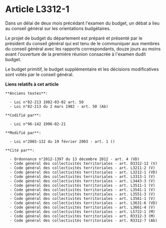 # Article L3312-1

Dans un délai de deux mois précédant l'examen du budget, un débat a lieu au conseil général sur les orientations budgétaires.

Le projet de budget du département est préparé et présenté par le président du conseil général qui est tenu de le communiquer
aux membres du conseil général avec les rapports correspondants, douze jours au moins avant l'ouverture de la première
réunion consacrée à l'examen dudit budget.

Le budget primitif, le budget supplémentaire et les décisions modificatives sont votés par le conseil général.

**Liens relatifs à cet article**

	**Anciens textes**:

	  - Loi n°82-213 1982-03-02 art. 50
	  - Loi n°82-213 du 2 mars 1982 - art. 50 (Ab)

	**Codifié par**:

	  - Loi n°96-142 1996-02-21

	**Modifié par**:

	  - Loi n°2003-132 du 19 février 2003 - art. 1 ()

	**Cité par**:

	  - Ordonnance n°2012-1397 du 13 décembre 2012 - art. 4 (VD)
	  - Code général des collectivités territoriales - art. D3312-12 (V)
	  - Code général des collectivités territoriales - art. L3211-2 (V)
	  - Code général des collectivités territoriales - art. L3212-1 (VD)
	  - Code général des collectivités territoriales - art. L3313-1 (V)
	  - Code général des collectivités territoriales - art. L3443-3 (V)
	  - Code général des collectivités territoriales - art. L3511-1 (V)
	  - Code général des collectivités territoriales - art. L3541-1 (V)
	  - Code général des collectivités territoriales - art. L3551-3 (V)
	  - Code général des collectivités territoriales - art. L3561-1 (V)
	  - Code général des collectivités territoriales - art. L3631-6 (VD)
	  - Code général des collectivités territoriales - art. L3661-4 (V)
	  - Code général des collectivités territoriales - art. L5722-1 (M)
	  - Code général des collectivités territoriales - art. R3312-3 (M)
	  - Code général des collectivités territoriales - art. R3312-7 (Ab)
